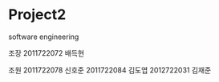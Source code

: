 # Project2
software engineering

조장 2011722072 배득현

조원
2011722078 신호준
2011722084 김도엽
2012722031 김재준
